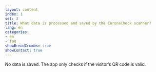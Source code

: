 ```yaml
---
layout: content
index: 1
set: 3
title: What data is processed and saved by the CoronaCheck scanner? 
lang: en
categories:
- en
- faq
showBreadCrumbs: true
showContact: true
---
```

No data is saved. The app only checks if the visitor’s QR code is valid.  
